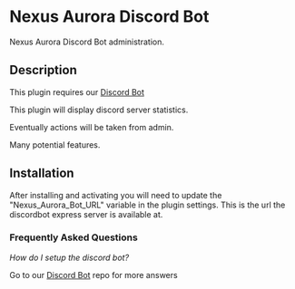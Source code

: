 # Nexus Aurora Discord Bot

Nexus Aurora Discord Bot administration.

## Description
This plugin requires our [Discord Bot](https://github.com/semc-labs/NexusBot)

This plugin will display discord server statistics.

Eventually actions will be taken from admin.

Many potential features.

## Installation

After installing and activating you will need to update the "Nexus_Aurora_Bot_URL" variable in the plugin settings. This is the url the discordbot express server is available at. 

### Frequently Asked Questions 

*How do I setup the discord bot?*

Go to our [Discord Bot](https://github.com/semc-labs/NexusBot) repo for more answers
